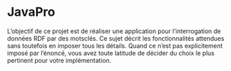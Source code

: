# JavaPro

L’objectif de ce projet est de réaliser une application pour l’interrogation de données RDF par des motsclés.
Ce sujet décrit les fonctionnalités attendues sans toutefois en imposer tous les détails. Quand ce n’est pas
explicitement imposé par l’énoncé, vous avez toute latitude de décider du choix le plus pertinent pour votre
implémentation.
